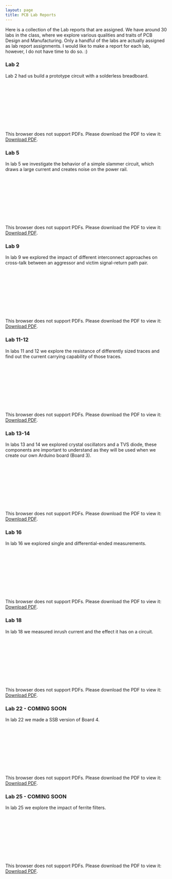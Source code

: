 ```yaml
---
layout: page
title: PCB Lab Reports
---
```

Here is a collection of the Lab reports that are assigned. We have around 30 labs in the class, where we explore various qualities and traits of PCB Design and Manufacturing. Only a handful of the labs are actually assigned as lab report assignments. I would like to make a report for each lab, however, I do not have time to do so. :)

### Lab 2
Lab 2 had us build a prototype circuit with a solderless breadboard.
<object data="/assets/pdf/pcb/ECEN_5730_Lab_2_Report.pdf" type="application/pdf" width="700px" height="700px">
    <embed src="/assets/pdf/pcb/ECEN_5730_Lab_2_Report.pdf">
        <p>This browser does not support PDFs. Please download the PDF to view it: <a href="/assets/pdf/pcb/ECEN_5730_Lab_2_Report.pdf">Download PDF</a>.</p>
    </embed>
</object>

### Lab 5
In lab 5 we investigate the behavior of a simple slammer circuit, which draws a large current and creates noise on the power rail. 
<object data="/assets/pdf/pcb/ECEN_5730_Lab_5_Report.pdf" type="application/pdf" width="700px" height="700px">
    <embed src="/assets/pdf/pcb/ECEN_5730_Lab_5_Report.pdf">
        <p>This browser does not support PDFs. Please download the PDF to view it: <a href="/assets/pdf/pcb/ECEN_5730_Lab_5_Report.pdf">Download PDF</a>.</p>
    </embed>
</object>

### Lab 9
In lab 9 we explored the impact of different interconnect approaches on cross-talk between
an aggressor and victim signal-return path pair.
<object data="/assets/pdf/pcb/ECEN_5730_Lab_9_Report.pdf" type="application/pdf" width="700px" height="700px">
    <embed src="/assets/pdf/pcb/ECEN_5730_Lab_9_Report.pdf">
        <p>This browser does not support PDFs. Please download the PDF to view it: <a href="/assets/pdf/pcb/ECEN_5730_Lab_9_Report.pdf">Download PDF</a>.</p>
    </embed>
</object>

### Lab 11-12
In labs 11 and 12 we explore the resistance of differently sized traces and find out the current carrying capability of those traces.
<object data="/assets/pdf/pcb/ECEN_5730_Lab_11_12_Report.pdf" type="application/pdf" width="700px" height="700px">
    <embed src="/assets/pdf/pcb/ECEN_5730_Lab_11_12_Report.pdf">
        <p>This browser does not support PDFs. Please download the PDF to view it: <a href="/assets/pdf/pcb/ECEN_5730_Lab_11_12_Report.pdf">Download PDF</a>.</p>
    </embed>
</object>

### Lab 13-14
In labs 13 and 14 we explored crystal oscillators and a TVS diode, these components are important to understand as they will be used when we create our own Arduino board (Board 3).
<object data="/assets/pdf/pcb/ECEN_5730_Lab_13_14_Report (2).pdf" type="application/pdf" width="700px" height="700px">
    <embed src="/assets/pdf/pcb/ECEN_5730_Lab_13_14_Report (2).pdf">
        <p>This browser does not support PDFs. Please download the PDF to view it: <a href="/assets/pdf//assets/pdf/pcb/ECEN_5730_Lab_13_14_Report (2).pdf">Download PDF</a>.</p>
    </embed>
</object>


### Lab 16
In lab 16 we explored single and differential-ended measurements.
<object data="/assets/pdf/pcb/ECEN_5730_Lab_16 (1).pdf" type="application/pdf" width="700px" height="700px">
    <embed src="/assets/pdf/pcb/ECEN_5730_Lab_16 (1).pdf">
        <p>This browser does not support PDFs. Please download the PDF to view it: <a href="/assets/pdf/pcb/ECEN_5730_Lab_16 (1).pdf">Download PDF</a>.</p>
    </embed>
</object>


### Lab 18
In lab 18 we measured inrush current and the effect it has on a circuit. 
<object data="/assets/pdf/pcb/ECEN_5730_Lab_18 (1).pdf" type="application/pdf" width="700px" height="700px">
    <embed src="/assets/pdf/pcb/ECEN_5730_Lab_18 (1).pdf">
        <p>This browser does not support PDFs. Please download the PDF to view it: <a href="/assets/pdf/pcb/ECEN_5730_Lab_18 (1).pdf">Download PDF</a>.</p>
    </embed>
</object>

### Lab 22 - COMING SOON
In lab 22 we made a SSB version of Board 4.
<object data="/assets/pdf/pcb/ECEN_5730_lab_21_22 (1).pdf" type="application/pdf" width="700px" height="700px">
    <embed src="/assets/pdf/pcb/ECEN_5730_lab_21_22 (1).pdf">
        <p>This browser does not support PDFs. Please download the PDF to view it: <a href="/assets/pdf/pcb/ECEN_5730_lab_21_22 (1)">Download PDF</a>.</p>
    </embed>
</object>


### Lab 25 - COMING SOON
In lab 25 we explore the impact of ferrite filters. 
<object data="/assets/pdf/pcb/ECEN_5730_Lab_25.pdf" type="application/pdf" width="700px" height="700px">
    <embed src="/assets/pdf/pcb/ECEN_5730_Lab_25.pdf">
        <p>This browser does not support PDFs. Please download the PDF to view it: <a href="/assets/pdf/pcb/ECEN_5730_Lab_25.pdf">Download PDF</a>.</p>
    </embed>
</object>


